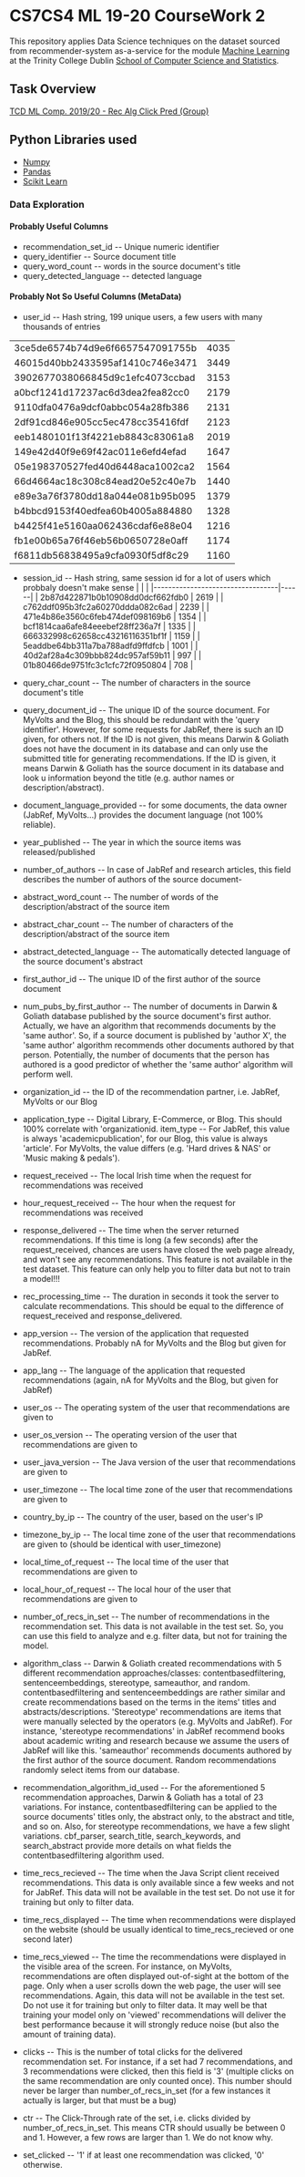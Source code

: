 # CS7CS4 ML 19-20 CourseWork 2

This repository applies Data Science techniques on the dataset sourced from recommender-system as-a-service for the module [Machine Learning](https://scss.tcd.ie/modules/2019-2020/CS7CS4.MACHINE_LEARNING.2019-2020.5.SEM101.pdf) at the Trinity College Dublin [School of Computer Science and Statistics](https://www.scss.tcd.ie/).

## Task Overview 
[TCD ML Comp. 2019/20 - Rec Alg Click Pred (Group)](https://www.kaggle.com/c/tcd-ml-comp-201920-rec-alg-click-pred-group/overview)

## Python Libraries used
 - [Numpy](https://numpy.org/)
 - [Pandas](https://pandas.pydata.org/)
 - [Scikit Learn](https://scikit-learn.org/)
 
### Data Exploration
 
 #### Probably Useful Columns
 - recommendation_set_id -- Unique numeric identifier
 - query_identifier -- Source document title
 - query_word_count -- words in the source document's title
 - query_detected_language -- detected language
 
 #### Probably Not So Useful Columns (MetaData)
 - user_id -- Hash string, 199 unique users, a few users with many thousands of entries 
 
|     |     |
|----------------------------------|------|
| 3ce5de6574b74d9e6f6657547091755b | 4035 |
| 46015d40bb2433595af1410c746e3471 | 3449 |
| 3902677038066845d9c1efc4073ccbad | 3153 |
| a0bcf1241d17237ac6d3dea2fea82cc0 | 2179 |
| 9110dfa0476a9dcf0abbc054a28fb386 | 2131 |
| 2df91cd846e905cc5ec478cc35416fdf | 2123 |
| eeb1480101f13f4221eb8843c83061a8 | 2019 |
| 149e42d40f9e69f42ac011e6efd4efad | 1647 |
| 05e198370527fed40d6448aca1002ca2 | 1564 |
| 66d4664ac18c308c84ead20e52c40e7b | 1440 |
| e89e3a76f3780dd18a044e081b95b095 | 1379 |
| b4bbcd9153f40edfea60b4005a884880 | 1328 |
| b4425f41e5160aa062436cdaf6e88e04 | 1216 |
| fb1e00b65a76f46eb56b0650728e0aff | 1174 |
| f6811db56838495a9cfa0930f5df8c29 | 1160 |
 
 - session_id -- Hash string, same session id for a lot of users which probbaly doesn't make sense
 |     |     |
 |----------------------------------|------|
 | 2b87d422871b0b10908dd0dcf662fdb0 | 2619 |
| c762ddf095b3fc2a60270ddda082c6ad | 2239 |
| 471e4b86e3560c6feb474def098169b6 | 1354 |
| bcf1814caa6afe84eeebef28ff236a7f | 1335 |
| 666332998c62658cc43216116351bf1f | 1159 |
| 5eaddbe64bb311a7ba788adfd9ffdfcb | 1001 |
| 40d2af28a4c309bbb824dc957af59b11 | 997  |
| 01b80466de9751fc3c1cfc72f0950804 | 708  |


 - query_char_count -- The number of characters in the source document's title
 
 - query_document_id -- The unique ID of the source document. For MyVolts and the Blog, this should be redundant with the 'query identifier'. However, for some requests for JabRef, there is such an ID given, for others not. If the ID is not given, this means Darwin & Goliath does not have the document in its database and can only use the submitted title for generating recommendations. If the ID is given, it means Darwin & Goliath has the source document in its database and look u information beyond the title (e.g. author names or description/abstract).
 
 - document_language_provided -- for some documents, the data owner (JabRef, MyVolts…) provides the document language (not 100% reliable).
 
 - year_published -- The year in which the source items was released/published
 
 - number_of_authors -- In case of JabRef and research articles, this field describes the number of authors of the source document-
 
 - abstract_word_count -- The number of words of the description/abstract of the source item
 
 - abstract_char_count -- The number of characters of the description/abstract of the source item
 
 - abstract_detected_language -- The automatically detected language of the source document's abstract
 
 - first_author_id -- The unique ID of the first author of the source document
 
 - num_pubs_by_first_author -- The number of documents in Darwin & Goliath database published by the source document's first author. Actually, we have an algorithm that recommends documents by the 'same author'. So, if a source document is published by 'author X', the 'same author' algorithm recommends other documents authored by that person. Potentially, the number of documents that the person has authored is a good predictor of whether the 'same author' algorithm will perform well.
 
 - organization_id -- the ID of the recommendation partner, i.e. JabRef, MyVolts or our Blog
 
 - application_type -- Digital Library, E-Commerce, or Blog. This should 100% correlate with 'organizationid. item_type -- For JabRef, this value is always 'academicpublication', for our Blog, this value is always 'article'. For MyVolts, the value differs (e.g. 'Hard drives & NAS' or 'Music making & pedals').
 
 - request_received -- The local Irish time when the request for recommendations was received
 - hour_request_received -- The hour when the request for recommendations was received
 - response_delivered -- The time when the server returned recommendations. If this time is long (a few seconds) after the request_received, chances are users have closed the web page already, and won't see any recommendations. This feature is not available in the test dataset. This feature can only help you to filter data but not to train a model!!!
 - rec_processing_time -- The duration in seconds it took the server to calculate recommendations. This should be equal to the difference of request_received and response_delivered.
 - app_version -- The version of the application that requested recommendations. Probably nA for MyVolts and the Blog but given for JabRef.
 - app_lang -- The language of the application that requested recommendations (again, nA for MyVolts and the Blog, but given for JabRef)
 - user_os -- The operating system of the user that recommendations are given to
 - user_os_version -- The operating version of the user that recommendations are given to
 - user_java_version -- The Java version of the user that recommendations are given to
 - user_timezone -- The local time zone of the user that recommendations are given to
 - country_by_ip -- The country of the user, based on the user's IP
 - timezone_by_ip -- The local time zone of the user that recommendations are given to (should be identical with user_timezone)
 - local_time_of_request -- The local time of the user that recommendations are given to
 - local_hour_of_request -- The local hour of the user that recommendations are given to
 - number_of_recs_in_set -- The number of recommendations in the recommendation set. This data is not available in the test set. So, you can use this field to analyze and e.g. filter data, but not for training the model.
 - algorithm_class -- Darwin & Goliath created recommendations with 5 different recommendation approaches/classes: contentbasedfiltering, sentenceembeddings, stereotype, sameauthor, and random. contentbasedfiltering and sentenceembeddings are rather similar and create recommendations based on the terms in the items' titles and abstracts/descriptions. 'Stereotype' recommendations are items that were manually selected by the operators (e.g. MyVolts and JabRef). For instance, 'stereotype recommendations' in JabRef recommend books about academic writing and research because we assume the users of JabRef will like this. 'sameauthor' recommends documents authored by the first author of the source document. Random recommendations randomly select items from our database.
 - recommendation_algorithm_id_used -- For the aforementioned 5 recommendation approaches, Darwin & Goliath has a total of 23 variations. For instance, contentbasedfiltering can be applied to the source documents' titles only, the abstract only, to the abstract and title, and so on. Also, for stereotype recommendations, we have a few slight variations.
cbf_parser, search_title, search_keywords, and search_abstract provide more details on what fields the contentbasedfiltering algorithm used.
 - time_recs_recieved -- The time when the Java Script client received recommendations. This data is only available since a few weeks and not for JabRef. This data will not be available in the test set. Do not use it for training but only to filter data.
 - time_recs_displayed -- The time when recommendations were displayed on the website (should be usually identical to time_recs_recieved or one second later)
 - time_recs_viewed -- The time the recommendations were displayed in the visible area of the screen. For instance, on MyVolts, recommendations are often displayed out-of-sight at the bottom of the page. Only when a user scrolls down the web page, the user will see recommendations. Again, this data will not be available in the test set. Do not use it for training but only to filter data. It may well be that training your model only on 'viewed' recommendations will deliver the best performance because it will strongly reduce noise (but also the amount of training data).
 - clicks -- This is the number of total clicks for the delivered recommendation set. For instance, if a set had 7 recommendations, and 3 recommendations were clicked, then this field is '3' (multiple clicks on the same recommendation are only counted once). This number should never be larger than number_of_recs_in_set (for a few instances it actually is larger, but that must be a bug)
 - ctr -- The Click-Through rate of the set, i.e. clicks divided by number_of_recs_in_set. This means CTR should usually be between 0 and 1. However, a few rows are larger than 1. We do not know why.
 - set_clicked -- '1' if at least one recommendation was clicked, '0' otherwise. 